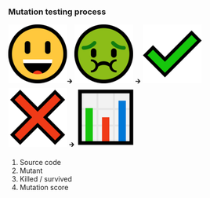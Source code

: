 ### Mutation testing process

![](/img/happy.png)<!--.element class="logo" --><span class="logo-arrow">🡲</span> <!-- .element class="fragment" data-fragment-index="1" --> 
![](/img/sick.png) <!--.element class="logo fragment" data-fragment-index="1"--><span class="logo-arrow">🡲</span> <!-- .element class="fragment" data-fragment-index="2" -->
![](/img/checkmark.png) <!--.element class="logo fragment" data-fragment-index="2"-->
![](/img/cross.png) <!--.element class="logo fragment" data-fragment-index="2"-->
<span class="logo-arrow">🡲</span> <!-- .element class="fragment" data-fragment-index="3" -->
![](/img/barchart.png) <!-- .element class="fragment" data-fragment-index="3" -->

1. Source code
1. <!-- .element class="fragment" data-fragment-index="1" -->Mutant
1. <!-- .element class="fragment" data-fragment-index="2" -->Killed / survived
1. <!-- .element class="fragment" data-fragment-index="3" -->Mutation score
